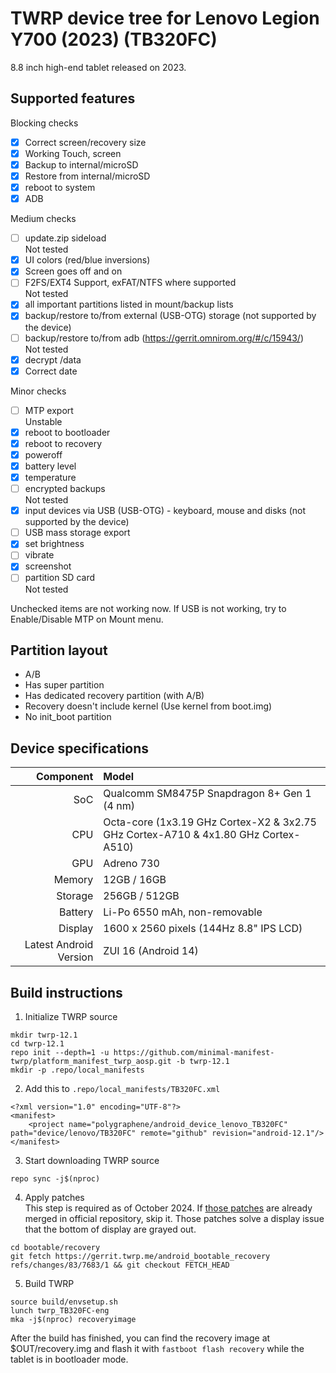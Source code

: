 # TWRP device tree for Lenovo Legion Y700 (2023) (TB320FC)

8.8 inch high-end tablet released on 2023.

## Supported features

Blocking checks
- [x] Correct screen/recovery size
- [x] Working Touch, screen
- [x] Backup to internal/microSD
- [x] Restore from internal/microSD
- [x] reboot to system
- [x] ADB

Medium checks
- [ ] update.zip sideload  
  Not tested
- [x] UI colors (red/blue inversions)
- [x] Screen goes off and on
- [ ] F2FS/EXT4 Support, exFAT/NTFS where supported  
  Not tested
- [x] all important partitions listed in mount/backup lists
- [x] backup/restore to/from external (USB-OTG) storage (not supported by the device)
- [ ] backup/restore to/from adb (https://gerrit.omnirom.org/#/c/15943/)  
  Not tested
- [x] decrypt /data
- [x] Correct date

Minor checks
- [ ] MTP export  
  Unstable
- [x] reboot to bootloader
- [x] reboot to recovery
- [x] poweroff
- [x] battery level
- [x] temperature
- [ ] encrypted backups  
  Not tested
- [x] input devices via USB (USB-OTG) - keyboard, mouse and disks (not supported by the device)
- [ ] USB mass storage export
- [x] set brightness
- [ ] vibrate
- [x] screenshot
- [ ] partition SD card  
  Not tested

Unchecked items are not working now.
If USB is not working, try to Enable/Disable MTP on Mount menu.

## Partition layout

- A/B
- Has super partition
- Has dedicated recovery partition (with A/B)
- Recovery doesn't include kernel (Use kernel from boot.img)
- No init\_boot partition

## Device specifications

Component              | Model
----------------------:|:-------------------------
SoC                    | Qualcomm SM8475P Snapdragon 8+ Gen 1 (4 nm)
CPU                    | Octa-core (1x3.19 GHz Cortex-X2 & 3x2.75 GHz Cortex-A710 & 4x1.80 GHz Cortex-A510)
GPU                    | Adreno 730
Memory                 | 12GB / 16GB
Storage                | 256GB / 512GB
Battery                | Li-Po 6550 mAh, non-removable
Display                | 1600 x 2560 pixels (144Hz 8.8" IPS LCD)
Latest Android Version | ZUI 16 (Android 14)

## Build instructions

1. Initialize TWRP source
```
mkdir twrp-12.1
cd twrp-12.1
repo init --depth=1 -u https://github.com/minimal-manifest-twrp/platform_manifest_twrp_aosp.git -b twrp-12.1
mkdir -p .repo/local_manifests
```

2. Add this to `.repo/local_manifests/TB320FC.xml`
```
<?xml version="1.0" encoding="UTF-8"?>
<manifest>
	<project name="polygraphene/android_device_lenovo_TB320FC" path="device/lenovo/TB320FC" remote="github" revision="android-12.1"/>
</manifest>
```

3. Start downloading TWRP source
```
repo sync -j$(nproc)
```

4. Apply patches  
This step is required as of October 2024. If [those patches](https://gerrit.twrp.me/q/topic:%22drm-fix-new-topology%22) are already merged in official repository, skip it.
Those patches solve a display issue that the bottom of display are grayed out.
```
cd bootable/recovery
git fetch https://gerrit.twrp.me/android_bootable_recovery refs/changes/83/7683/1 && git checkout FETCH_HEAD
```

5. Build TWRP
```
source build/envsetup.sh
lunch twrp_TB320FC-eng
mka -j$(nproc) recoveryimage
```

After the build has finished, you can find the recovery image at $OUT/recovery.img and flash it with `fastboot flash recovery` while the tablet is in bootloader mode.
